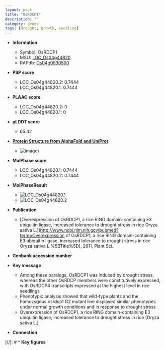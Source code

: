 ```yaml
---
layout: post
title: "OsRDCP1"
description: ""
category: genes
tags: [drought, growth, seedling]
---
```


* **Information**  
    + Symbol: OsRDCP1  
    + MSU: [LOC_Os04g44820](http://rice.plantbiology.msu.edu/cgi-bin/ORF_infopage.cgi?orf=LOC_Os04g44820)  
    + RAPdb: [Os04g0530500](http://rapdb.dna.affrc.go.jp/viewer/gbrowse_details/irgsp1?name=Os04g0530500)  

* **PSP score**  
    + LOC_Os04g44820.2: 0.7444 
    + LOC_Os04g44820.1: 0.7444 

* **PLAAC score**  
    + LOC_Os04g44820.2: 0 
    + LOC_Os04g44820.1: 0 

* **pLDDT score**
    + 65.42

* **[Protein Structure from AlphaFold and UniProt](https://www.uniprot.org/uniprotkb/Q7X7L7/entry#structure)**
    + ![image](https://ricepsp.github.io/images/Q7/AF-Q7X7L7-F1.png))

* **MolPhase score**
    + LOC_Os04g44820.1: 0.7444
    + LOC_Os04g44820.2: 0.7444

* **MolPhaseResult**
    + ![LOC_Os04g44820.1](https://ricepsp.github.io/pictures/LOC_Os04g/LOC_Os04g44820.1.png)
    + ![LOC_Os04g44820.2](https://ricepsp.github.io/pictures/LOC_Os04g/LOC_Os04g44820.2.png)

* **Publication**  
    + [Overexpression of OsRDCP1, a rice RING domain-containing E3 ubiquitin ligase, increased tolerance to drought stress in rice Oryza sativa L.](http://www.ncbi.nlm.nih.gov/pubmed?term=Overexpression of OsRDCP1, a rice RING domain-containing E3 ubiquitin ligase, increased tolerance to drought stress in rice Oryza sativa L.%5BTitle%5D), 2011, Plant Sci.

* **Genbank accession number**  

* **Key message**  
    + Among these paralogs, OsRDCP1 was induced by drought stress, whereas the other OsRDCP members were constitutively expressed, with OsRDCP4 transcripts expressed at the highest level in rice seedlings
    + Phenotypic analysis showed that wild-type plants and the homozygous osrdcp1 G2 mutant line displayed similar phenotypes under normal growth conditions and in response to drought stress
    + Overexpression of OsRDCP1, a rice RING domain-containing E3 ubiquitin ligase, increased tolerance to drought stress in rice (Oryza sativa L.)

* **Connection**  

[//]: # * **Key figures**  


